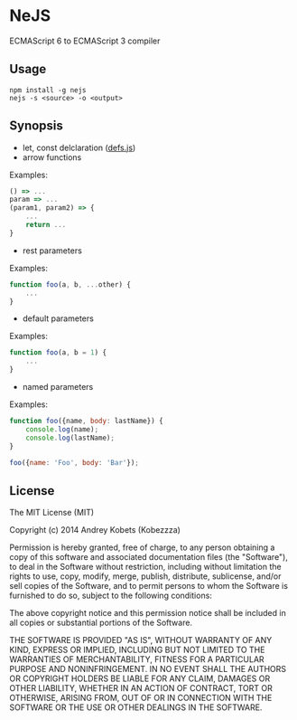 # NeJS

ECMAScript 6 to ECMAScript 3 compiler

## Usage
	npm install -g nejs
	nejs -s <source> -o <output>

## Synopsis
* let, const delclaration ([defs.js](https://github.com/olov/defs))
* arrow functions

Examples:

```js
() => ...
param => ...
(param1, param2) => {
	...
	return ...
}
```

* rest parameters

Examples:

```js
function foo(a, b, ...other) {
	...
}
```

* default parameters

Examples:

```js
function foo(a, b = 1) {
	...
}
```

* named parameters

Examples:

```js
function foo({name, body: lastName}) {
	console.log(name);
	console.log(lastName);
}

foo({name: 'Foo', body: 'Bar'});
```

## License

The MIT License (MIT)

Copyright (c) 2014 Andrey Kobets (Kobezzza)

Permission is hereby granted, free of charge, to any person obtaining a copy of
this software and associated documentation files (the "Software"), to deal in
the Software without restriction, including without limitation the rights to
use, copy, modify, merge, publish, distribute, sublicense, and/or sell copies of
the Software, and to permit persons to whom the Software is furnished to do so,
subject to the following conditions:

The above copyright notice and this permission notice shall be included in all
copies or substantial portions of the Software.

THE SOFTWARE IS PROVIDED "AS IS", WITHOUT WARRANTY OF ANY KIND, EXPRESS OR
IMPLIED, INCLUDING BUT NOT LIMITED TO THE WARRANTIES OF MERCHANTABILITY, FITNESS
FOR A PARTICULAR PURPOSE AND NONINFRINGEMENT. IN NO EVENT SHALL THE AUTHORS OR
COPYRIGHT HOLDERS BE LIABLE FOR ANY CLAIM, DAMAGES OR OTHER LIABILITY, WHETHER
IN AN ACTION OF CONTRACT, TORT OR OTHERWISE, ARISING FROM, OUT OF OR IN
CONNECTION WITH THE SOFTWARE OR THE USE OR OTHER DEALINGS IN THE SOFTWARE.